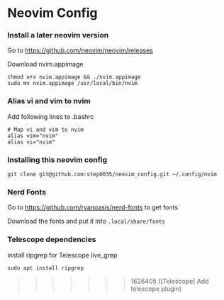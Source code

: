 # Neovim Config

### Install a later neovim version

Go to https://github.com/neovim/neovim/releases

Download nvim.appimage 

```
chmod u+x nvim.appimage && ./nvim.appimage
sudo mv nvim.appimage /usr/local/bin/nvim
```
### Alias vi and vim to nvim

Add following lines to .bashrc

```
# Map vi and vim to nvim
alias vim="nvim"
alias vi="nvim" 
```

### Installing this neovim config

```
git clone git@github.com:step0035/neovim_config.git ~/.config/nvim
```

### Nerd Fonts

Go to https://github.com/ryanoasis/nerd-fonts to get fonts

Download the fonts and put it into `.local/share/fonts`

### Telescope dependencies

install ripgrep for Telescope live_grep

```
sudo apt install ripgrep
```
>>>>>>> 1626405 ([Telescope] Add telescope plugin)
